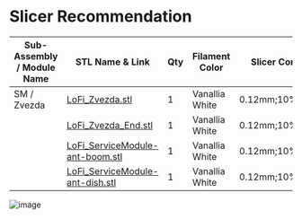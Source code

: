 # Slicer Recommendation 

|  **Sub-Assembly / Module Name** | **STL Name & Link** | **Qty** | **Filament Color** | **Slicer Comments** | **Approx Print Time [h:mm]** | **Approx Filament Used [g]** | **Approx Filament Used [m]** |
| ---- | --- | --- | --- | --- | --- | --- | --- |
| SM / Zvezda | [LoFi_Zvezda.stl](https://github.com/ISS-Mimic/Mimic/blob/main/3D_Printing/SM_Zvezda/LoFi_Zvezda.stl) | 1 | Vanallia White | 0.12mm;10%;supports | 6:51 | 39 | 13 |
|  | [LoFi_Zvezda_End.stl](https://github.com/ISS-Mimic/Mimic/blob/main/3D_Printing/SM_Zvezda/LoFi_Zvezda_End.stl) | 1 | Vanallia White | 0.12mm;10%;supports | - | - | - |
|  | [LoFi_ServiceModule-ant-boom.stl](https://github.com/ISS-Mimic/Mimic/blob/main/3D_Printing/SM_Zvezda/LoFi_ServiceModule-ant-boom.stl) | 1 | Vanallia White | 0.12mm;10%;supports | - | - | - |
|  | [LoFi_ServiceModule-ant-dish.stl](https://github.com/ISS-Mimic/Mimic/blob/main/3D_Printing/SM_Zvezda/LoFi_ServiceModule-ant-dish.stl) | 1 | Vanallia White | 0.12mm;10%;supports | - | - | - |

![image](https://user-images.githubusercontent.com/58833710/197422899-01fe3542-6da8-4383-9b42-633be19c49ac.png)
